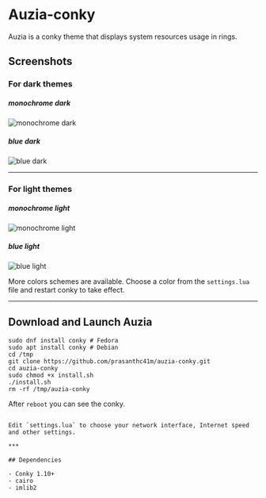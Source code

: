 # Auzia-conky

Auzia is a conky theme that displays system resources usage in rings.

## Screenshots

### For dark themes

##### monochrome dark

![monochrome dark](.github/monochrome_dark.jpg)

##### blue dark

![blue dark](.github/blue_dark.jpg)

***

### For light themes

##### monochrome light

![monochrome light](.github/monochrome_light.jpg)


##### blue light

![blue light](.github/blue_light.jpg)



More colors schemes are available. Choose a color from the `settings.lua` file and restart conky to take effect.

***

## Download and Launch Auzia

```
sudo dnf install conky # Fedora
sudo apt install conky # Debian
cd /tmp
git clone https://github.com/prasanthc41m/auzia-conky.git
cd auzia-conky
sudo chmod +x install.sh
./install.sh
rm -rf /tmp/auzia-conky
```
After ```reboot``` you can see the conky.
```

Edit `settings.lua` to choose your network interface, Internet speed and other settings.

***

## Dependencies

- Conky 1.10+
- cairo
- imlib2

